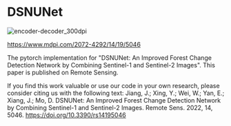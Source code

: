 # DSNUNet
![encoder-decoder_300dpi](https://user-images.githubusercontent.com/73015485/195238420-4fd9a678-82a7-47f8-a17d-f08d802cff88.png)

https://www.mdpi.com/2072-4292/14/19/5046

The pytorch implementation for "DSNUNet: An Improved Forest Change Detection Network by Combining Sentinel-1 and Sentinel-2 Images". This paper is published on Remote Sensing.

If you find this work valuable or use our code in your own research, please consider citing us with the following text:
Jiang, J.; Xing, Y.; Wei, W.; Yan, E.; Xiang, J.; Mo, D. DSNUNet: An Improved Forest Change Detection Network by Combining Sentinel-1 and Sentinel-2 Images. Remote Sens. 2022, 14, 5046. https://doi.org/10.3390/rs14195046
